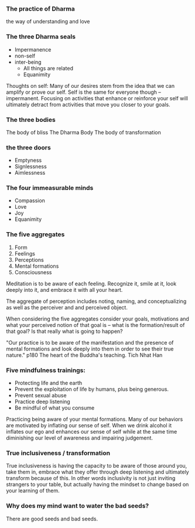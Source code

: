 ### The practice of Dharma 
the way of understanding and love

### The three Dharma seals 
- Impermanence 
- non-self 
- inter-being
	- All things are related
	- Equanimity

Thoughts on self:
Many of our desires stem from the idea that we can amplify or prove our self. Self is the same for everyone though – impermanent. Focusing on activities that enhance or reinforce your self will ultimately detract from activities that move you closer to your goals.

### The three bodies
The body of bliss
The Dharma Body
The body of transformation

### the three doors
- Emptyness
- Signlessness
- Aimlessness

### The four immeasurable minds
- Compassion
- Love
- Joy
- Equanimity

### The five aggregates
1. Form
2. Feelings
3. Perceptions
4. Mental formations
5. Consciousness

Meditation is to be aware of each feeling. Recognize it, smile at it, look deeply into it, and embrace it with all your heart.

The aggregate of perception includes noting, naming, and conceptualizing as well as the perceiver and and perceived object.

When considering the five aggregates consider your goals, motivations and what your perceived notion of that goal is – what is the formation/result of that goal? Is that really what is going to happen?

"Our practice is to be aware of the manifestation and the presence of mental formations and look deeply into them in order to see their true nature." p180 The heart of the Buddha's teaching. Tich Nhat Han


### Five mindfulness trainings:
- Protecting life and the earth
- Prevent the exploitation of life by humans, plus being generous.
- Prevent sexual abuse 
- Practice deep listening
- Be mindful of what you consume

Practicing being aware of your mental formations. Many of our behaviors are motivated by inflating our sense of self. When we drink alcohol it inflates our ego and enhances our sense of self while at the same time diminishing our level of awareness and impairing judgement.

### True inclusiveness / transformation
True inclusiveness is having the capacity to be aware of those around you, take them in, embrace what they offer through deep listening and ultimately transform because of this. In other words inclusivity is not just inviting strangers to your table, but actually having the mindset to change based on your learning of them.

### Why does my mind want to water the bad seeds?
There are good seeds and bad seeds.

<!--stackedit_data:
eyJoaXN0b3J5IjpbMTMyMTU0NzUxLC0xNDk0NTIxMDU3XX0=
-->